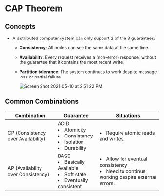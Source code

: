 # CAP Theorem

## Concepts
- A distributed computer system can only support 2 of the 3 guarantees:
   - **Consistency**: All nodes can see the same data at the same time.
   - **Availability**: Every request receives a (non-error) response, without the guarantee that it contains the most recent write.
   - **Partition tolerance**: The system continues to work despite message loss or partial failure.

     ![Screen Shot 2021-05-10 at 2 51 22 PM](https://user-images.githubusercontent.com/8989447/117723127-3b6f5300-b19f-11eb-893a-488ec6afbc46.png)

## Common Combinations
| Combination | Guarantee | Situations |
|----|----|----|
| CP (Consistency over Availability) | ACID <li>Atomicity<li>Consistency<li>Isolation<li>Durability | <li>Require atomic reads and writes. |
| AP (Availability over Consistency) | BASE <li>Basically Available<li>Soft state<li>Eventually consistent | <li>Allow for eventual consistency <li>Need to continue working despite external errors. |


